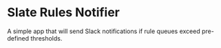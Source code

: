 # Slate Rules Notifier

A simple app that will send Slack notifications if rule queues exceed pre-defined thresholds.
